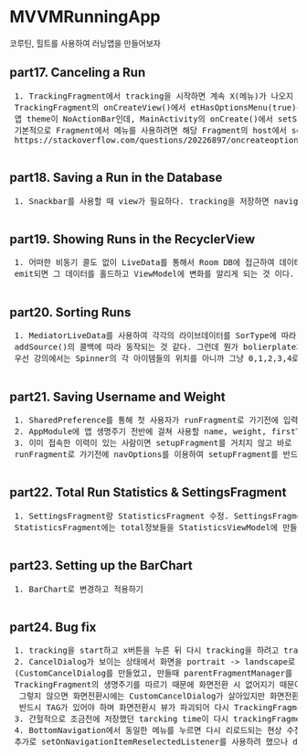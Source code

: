 # MVVMRunningApp
 코루틴, 힐트를 사용하여 러닝앱을 만들어보자


 ## part17. Canceling a Run
 <pre>
 1. TrackingFragment에서 tracking을 시작하면 계속 X(메뉴)가 나오지 않았다.
 TrackingFragment의 onCreateView()에서 etHasOptionsMenu(true)를 했음엗 불구하고 나오지 않아 확인해보니,
 앱 theme이 NoActionBar인데, MainActivity의 onCreate()에서 setSupportActionBar()에 toolbar를 넣어주지 않아 생긴 문제였다.
 기본적으로 Fragment에서 메뉴를 사용하려면 해당 Fragment의 host에서 setSupportActionBar()가 정의되어 있어야만 보인다.
 https://stackoverflow.com/questions/20226897/oncreateoptionsmenu-not-called-in-fragment
 </pre>

 ## part18. Saving a Run in the Database
 <pre>
 1. Snackbar를 사용할 때 view가 필요하다. tracking을 저장하면 navigate()를 이용하여 RunFragment로 이동하는데, 이때 TrackingFragment의 view를 사용할 수 없음에 주의하자. (해당 코드에 더 자세한 설명이 있음)
 </pre>

 ## part19. Showing Runs in the RecyclerView
 <pre>
 1. 어떠한 비동기 콜도 없이 LiveData를 통해서 Room DB에 접근하여 데이터를 가져온다. LiveData자체가 백그라운드에서 비동기로 돌고 있으며 Room에서 보내주는 data를 받을때까지 대기하다가
 emit되면 그 데이터를 홀드하고 ViewModel에 변화를 알리게 되는 것 이다.
 </pre>

 ## part20. Sorting Runs
 <pre>
 1. MediatorLiveData를 사용하여 각각의 라이브데이터를 SorType에 따라 동작될 수 있도록 수정하였다.
 addSource()의 콜백에 따라 동작되는 것 같다. 그런데 뭔가 bolierplate가 많은 느낌이 든다. 어떻게하면 더 보기좋게 수정할 수 있을까?
 우선 강의에서는 Spinner의 각 아이템들의 위치를 아니까 그냥 0,1,2,3,4로 넣었는데, 나는 그냥 SortType의 생성자로 position을 만들어서 최대한 매직넘버처럼 보이지 않도록 하였다.
 </pre>

 ## part21. Saving Username and Weight
 <pre>
 1. SharedPreference를 통해 첫 사용자가 runFragment로 가기전에 입력한 데이터를 저장한다.
 2. AppModule에 앱 생명주기 전반에 걸쳐 사용할 name, weight, firstTimeToggle에 대한 의존성을 만들어준다
 3. 이미 접속한 이력이 있는 사람이면 setupFragment를 거치지 않고 바로 runFragment로 보내준다. 이때 뒤로가기를 하면 다시 setupFragment가 나오지 않도록 하기 위해
 runFragment로 가기전에 navOptions를 이용하여 setupFragment를 반드시 백스택에서 제거해준다
 </pre>

 ## part22. Total Run Statistics & SettingsFragment
 <pre>
 1. SettingsFragment랑 StatisticsFragment 수정. SettingsFragment에는 이름이나 몸무게를 다시 SharedPreference에 저장하고
 StatisticsFragment에는 total정보들을 StatisticsViewModel에 만들어놓은 LiveData를 observe하여 변경하도록 함
 </pre>

 ## part23. Setting up the BarChart
 <pre>
 1. BarChart로 변경하고 적용하기
 </pre>

 ## part24. Bug fix
 <pre>
 1. tracking을 start하고 x버튼을 누른 뒤 다시 tracking을 하려고 trackingFragment에 들어가면 다시 시작임엗 불구하고 FINISH RUN 버튼이 보이는 오류 수정
 2. CancelDialog가 보이는 상태에서 화면을 portrait -> landscape로 전환하면 dialog가 사라지는 오류 수정
 (CustomCancelDialog를 만들었고, 만들때 parentFragmentManager를 사용했다. TrackingFragment가 destory된 뒤 다시 만들어지면 기존에 사용했던 MaterialAlertDialogBuilder는
 TrackingFragment의 생명주기를 따르기 때문에 화면전환 시 없어지기 때문이다. 또한 CustomCancelDialog에서 positiveListener를 통해서 dialog를 제어함. 또한 반드시 CancelDialog가 TAG를 가지고 있어야만 한다.
  그렇지 않으면 화면전환시에는 CustomCancelDialog가 살아있지만 화면전환 시 CustomCancelDialog의 positiveListener는 초기화가 null이기 때문에 positiveListener가 동작하지 않게 된다.
  반드시 TAG가 있어야 하며 화면전환시 뷰가 파괴되어 다시 TrackingFragment가 onViewCreated()를 호출하게 될 때 savedInstanceState를 통해 TAG를 통해서 데이터를 가져온 뒤 positiveListener를 동작시킬 수 있게 된다)
 3. 간헐적으로 조금전에 저장했던 tarcking time이 다시 trackingFragment에 들어갔을 때 보이는 오류 수정
 4. BottomNavigation에서 동일한 메뉴를 누르면 다시 리로드되는 현상 수정(ex: runFragment 메뉴를 누르면 변경없어야하는데 다시 리로드됨)
 추가로 setOnNavigationItemReselectedListener를 사용하려 했으나 deprecated되어 setOnItemReselectedListener로 변경함
 </pre>
